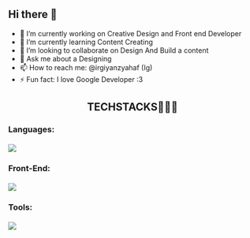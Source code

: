 ## Hi there 👋

- 🔭 I’m currently working on Creative Design and Front end Developer
- 🌱 I’m currently learning Content Creating
- 👯 I’m looking to collaborate on Design And Build a content
- 💬 Ask me about a Designing
- 📫 How to reach me: @irgiyanzyahaf (Ig)
- ⚡ Fun fact: I love Google Developer :3

<div align="center">
<h2>TECHSTACKS🧑🏻‍💻</h3>
</div>

<h3 align="left">Languages:</h3>
<p align="left" style="margin-top: 20px;">
  <a href="https://skillicons.dev">
    <img src="https://skillicons.dev/icons?i=c,js,python,kotlin,php,dart" />
  </a> 
</p>

<h3 align="left">Front-End:</h3>
<p align="left" style="margin-top: 20px;">
  <a href="https://skillicons.dev">
    <img src="https://skillicons.dev/icons?i=html,css,js,react,flutter" />
  </a>
</p>

<h3 align="left">Tools:</h3>
<p align="left" style="margin-top: 20px;">
 <a href="https://skillicons.dev">
    <img src="https://skillicons.dev/icons?i=github,figma,androidstudio,mysql,xampp" />
  </a>
</p>
